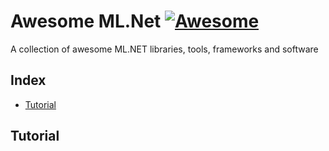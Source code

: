 # Awesome ML.Net [![Awesome](https://awesome.re/badge-flat.svg)](https://awesome.re)

A collection of awesome ML.NET libraries, tools, frameworks and software


## Index

* [Tutorial](#tutorial)


## Tutorial
